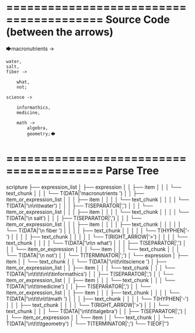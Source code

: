 ========================================
Source Code (between the arrows)
========================================

🡆macronutrients ->

	water,
    salt,
    fiber ->

        what,
        not;
	
	science ->
			
		informathics,
		medicine,
		
		math ->
			algebra,
			geometry;🡄

========================================
Parse Tree
========================================

scripture
├── expression_list
│   ├── expression
│   │   ├── item
│   │   │   └── text_chunk
│   │   │       └── T(DATA|'macronutrients ')
│   │   ├── item_or_expression_list
│   │   │   ├── item
│   │   │   │   └── text_chunk
│   │   │   │       └── T(DATA|'\n\n\twater')
│   │   │   ├── T(SEPARATOR|',')
│   │   │   └── item_or_expression_list
│   │   │       ├── item
│   │   │       │   └── text_chunk
│   │   │       │       └── T(DATA|'\n    salt')
│   │   │       ├── T(SEPARATOR|',')
│   │   │       └── item_or_expression_list
│   │   │           ├── item
│   │   │           │   ├── text_chunk
│   │   │           │   │   └── T(DATA|'\n    fiber ')
│   │   │           │   ├── text_chunk
│   │   │           │   │   └── T(HYPHEN|'-')
│   │   │           │   ├── text_chunk
│   │   │           │   │   └── T(RIGHT_ARROW|'>')
│   │   │           │   └── text_chunk
│   │   │           │       └── T(DATA|'\n\n        what')
│   │   │           ├── T(SEPARATOR|',')
│   │   │           └── item_or_expression
│   │   │               └── item
│   │   │                   └── text_chunk
│   │   │                       └── T(DATA|'\n        not')
│   │   └── T(TERMINATOR|';')
│   └── expression
│       ├── item
│       │   └── text_chunk
│       │       └── T(DATA|'\n\t\n\tscience ')
│       ├── item_or_expression_list
│       │   ├── item
│       │   │   └── text_chunk
│       │   │       └── T(DATA|'\n\t\t\t\n\t\tinformathics')
│       │   ├── T(SEPARATOR|',')
│       │   └── item_or_expression_list
│       │       ├── item
│       │       │   └── text_chunk
│       │       │       └── T(DATA|'\n\t\tmedicine')
│       │       ├── T(SEPARATOR|',')
│       │       └── item_or_expression_list
│       │           ├── item
│       │           │   ├── text_chunk
│       │           │   │   └── T(DATA|'\n\t\t\n\t\tmath ')
│       │           │   ├── text_chunk
│       │           │   │   └── T(HYPHEN|'-')
│       │           │   ├── text_chunk
│       │           │   │   └── T(RIGHT_ARROW|'>')
│       │           │   └── text_chunk
│       │           │       └── T(DATA|'\n\t\t\talgebra')
│       │           ├── T(SEPARATOR|',')
│       │           └── item_or_expression
│       │               └── item
│       │                   └── text_chunk
│       │                       └── T(DATA|'\n\t\t\tgeometry')
│       └── T(TERMINATOR|';')
└── T(EOF|'<EOF>')